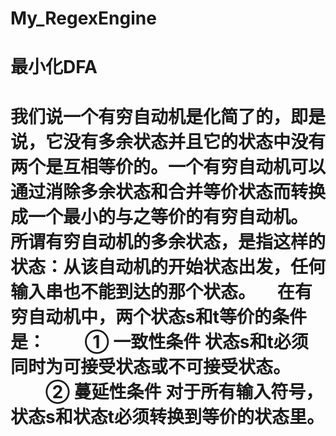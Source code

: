 # My_RegexEngine
<h1>最小化DFA<h1>
    我们说一个有穷自动机是化简了的，即是说，它没有多余状态并且它的状态中没有两个是互相等价的。一个有穷自动机可以通过消除多余状态和合并等价状态而转换成一个最小的与之等价的有穷自动机。
    所谓有穷自动机的多余状态，是指这样的状态：从该自动机的开始状态出发，任何输入串也不能到达的那个状态。
    　在有穷自动机中，两个状态s和t等价的条件是：
　　① 一致性条件 状态s和t必须同时为可接受状态或不可接受状态。
　　② 蔓延性条件 对于所有输入符号，状态s和状态t必须转换到等价的状态里。
